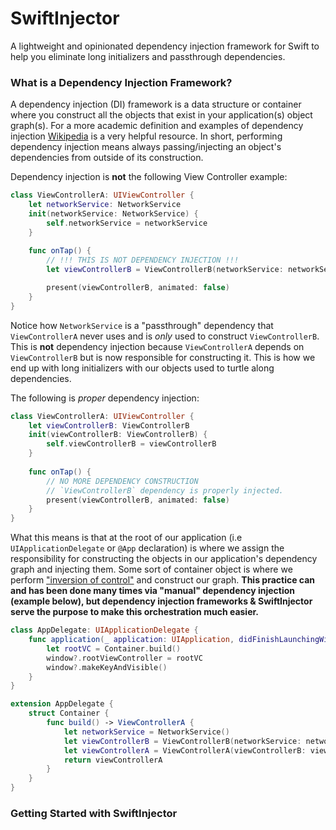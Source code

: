 
# SwiftInjector

A lightweight and opinionated dependency injection framework for Swift to help you eliminate long initializers and passthrough dependencies. 

### What is a Dependency Injection Framework?
A dependency injection (DI) framework is a data structure or container where you construct all the objects that exist in your application(s) object graph(s). For a more academic definition and examples of dependency injection [Wikipedia](https://en.wikipedia.org/wiki/Dependency_injection) is a very helpful resource. In short, performing dependency injection means always passing/injecting an object's dependencies from outside of its construction.

Dependency injection is __not__ the following View Controller example:
```swift
class ViewControllerA: UIViewController {
    let networkService: NetworkService
    init(networkService: NetworkService) {
        self.networkService = networkService
    }
    
    func onTap() {
        // !!! THIS IS NOT DEPENDENCY INJECTION !!!
        let viewControllerB = ViewControllerB(networkService: networkService)

        present(viewControllerB, animated: false)
    }
}
```

Notice how `NetworkService` is a "passthrough" dependency that `ViewControllerA` never uses and is _only_ used to construct `ViewControllerB`. This is __not__ dependency injection because `ViewControllerA` depends on `ViewControllerB` but is now responsible for constructing it. This is how we end up with long initializers with our objects used to turtle along dependencies.

The following is _proper_ dependency injection:
```swift
class ViewControllerA: UIViewController {
    let viewControllerB: ViewControllerB
    init(viewControllerB: ViewControllerB) {
        self.viewControllerB = viewControllerB
    }
    
    func onTap() {
        // NO MORE DEPENDENCY CONSTRUCTION
        // `ViewControllerB` dependency is properly injected.
        present(viewControllerB, animated: false)
    }
}

```

What this means is that at the root of our application (i.e `UIApplicationDelegate` or `@App` declaration) is where we assign the responsibility for constructing the objects in our application's dependency graph and injecting them. Some sort of container object is where we perform ["inversion of control"](https://en.wikipedia.org/wiki/Inversion_of_control) and construct our graph. __This practice can and has been done many times via "manual" dependency injection (example below), but dependency injection frameworks & SwiftInjector serve the purpose to make this orchestration much easier.__

```swift
class AppDelegate: UIApplicationDelegate {
    func application(_ application: UIApplication, didFinishLaunchingWithOptions launchOptions: [UIApplication.LaunchOptionsKey : Any]? = nil) -> Bool {
        let rootVC = Container.build()
        window?.rootViewController = rootVC
        window?.makeKeyAndVisible()
    }
}

extension AppDelegate {
    struct Container {
        func build() -> ViewControllerA {
            let networkService = NetworkService()
            let viewControllerB = ViewControllerB(networkService: networkService)
            let viewControllerA = ViewControllerA(viewControllerB: viewControllerB)
            return viewControllerA
        }
    }
}
```

### Getting Started with SwiftInjector

